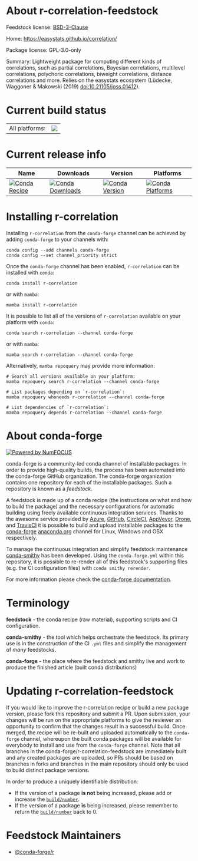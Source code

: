 About r-correlation-feedstock
=============================

Feedstock license: [BSD-3-Clause](https://github.com/conda-forge/r-correlation-feedstock/blob/main/LICENSE.txt)

Home: https://easystats.github.io/correlation/

Package license: GPL-3.0-only

Summary: Lightweight package for computing different kinds of correlations, such as partial correlations, Bayesian correlations, multilevel correlations, polychoric correlations, biweight correlations, distance correlations and more. Relies on the easystats ecosystem (Lüdecke, Waggoner & Makowski (2019) <doi:10.21105/joss.01412>).

Current build status
====================


<table><tr><td>All platforms:</td>
    <td>
      <a href="https://dev.azure.com/conda-forge/feedstock-builds/_build/latest?definitionId=9510&branchName=main">
        <img src="https://dev.azure.com/conda-forge/feedstock-builds/_apis/build/status/r-correlation-feedstock?branchName=main">
      </a>
    </td>
  </tr>
</table>

Current release info
====================

| Name | Downloads | Version | Platforms |
| --- | --- | --- | --- |
| [![Conda Recipe](https://img.shields.io/badge/recipe-r--correlation-green.svg)](https://anaconda.org/conda-forge/r-correlation) | [![Conda Downloads](https://img.shields.io/conda/dn/conda-forge/r-correlation.svg)](https://anaconda.org/conda-forge/r-correlation) | [![Conda Version](https://img.shields.io/conda/vn/conda-forge/r-correlation.svg)](https://anaconda.org/conda-forge/r-correlation) | [![Conda Platforms](https://img.shields.io/conda/pn/conda-forge/r-correlation.svg)](https://anaconda.org/conda-forge/r-correlation) |

Installing r-correlation
========================

Installing `r-correlation` from the `conda-forge` channel can be achieved by adding `conda-forge` to your channels with:

```
conda config --add channels conda-forge
conda config --set channel_priority strict
```

Once the `conda-forge` channel has been enabled, `r-correlation` can be installed with `conda`:

```
conda install r-correlation
```

or with `mamba`:

```
mamba install r-correlation
```

It is possible to list all of the versions of `r-correlation` available on your platform with `conda`:

```
conda search r-correlation --channel conda-forge
```

or with `mamba`:

```
mamba search r-correlation --channel conda-forge
```

Alternatively, `mamba repoquery` may provide more information:

```
# Search all versions available on your platform:
mamba repoquery search r-correlation --channel conda-forge

# List packages depending on `r-correlation`:
mamba repoquery whoneeds r-correlation --channel conda-forge

# List dependencies of `r-correlation`:
mamba repoquery depends r-correlation --channel conda-forge
```


About conda-forge
=================

[![Powered by
NumFOCUS](https://img.shields.io/badge/powered%20by-NumFOCUS-orange.svg?style=flat&colorA=E1523D&colorB=007D8A)](https://numfocus.org)

conda-forge is a community-led conda channel of installable packages.
In order to provide high-quality builds, the process has been automated into the
conda-forge GitHub organization. The conda-forge organization contains one repository
for each of the installable packages. Such a repository is known as a *feedstock*.

A feedstock is made up of a conda recipe (the instructions on what and how to build
the package) and the necessary configurations for automatic building using freely
available continuous integration services. Thanks to the awesome service provided by
[Azure](https://azure.microsoft.com/en-us/services/devops/), [GitHub](https://github.com/),
[CircleCI](https://circleci.com/), [AppVeyor](https://www.appveyor.com/),
[Drone](https://cloud.drone.io/welcome), and [TravisCI](https://travis-ci.com/)
it is possible to build and upload installable packages to the
[conda-forge](https://anaconda.org/conda-forge) [anaconda.org](https://anaconda.org/)
channel for Linux, Windows and OSX respectively.

To manage the continuous integration and simplify feedstock maintenance
[conda-smithy](https://github.com/conda-forge/conda-smithy) has been developed.
Using the ``conda-forge.yml`` within this repository, it is possible to re-render all of
this feedstock's supporting files (e.g. the CI configuration files) with ``conda smithy rerender``.

For more information please check the [conda-forge documentation](https://conda-forge.org/docs/).

Terminology
===========

**feedstock** - the conda recipe (raw material), supporting scripts and CI configuration.

**conda-smithy** - the tool which helps orchestrate the feedstock.
                   Its primary use is in the construction of the CI ``.yml`` files
                   and simplify the management of *many* feedstocks.

**conda-forge** - the place where the feedstock and smithy live and work to
                  produce the finished article (built conda distributions)


Updating r-correlation-feedstock
================================

If you would like to improve the r-correlation recipe or build a new
package version, please fork this repository and submit a PR. Upon submission,
your changes will be run on the appropriate platforms to give the reviewer an
opportunity to confirm that the changes result in a successful build. Once
merged, the recipe will be re-built and uploaded automatically to the
`conda-forge` channel, whereupon the built conda packages will be available for
everybody to install and use from the `conda-forge` channel.
Note that all branches in the conda-forge/r-correlation-feedstock are
immediately built and any created packages are uploaded, so PRs should be based
on branches in forks and branches in the main repository should only be used to
build distinct package versions.

In order to produce a uniquely identifiable distribution:
 * If the version of a package **is not** being increased, please add or increase
   the [``build/number``](https://docs.conda.io/projects/conda-build/en/latest/resources/define-metadata.html#build-number-and-string).
 * If the version of a package **is** being increased, please remember to return
   the [``build/number``](https://docs.conda.io/projects/conda-build/en/latest/resources/define-metadata.html#build-number-and-string)
   back to 0.

Feedstock Maintainers
=====================

* [@conda-forge/r](https://github.com/orgs/conda-forge/teams/r/)

